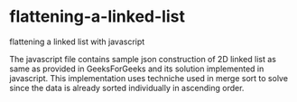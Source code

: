 # flattening-a-linked-list
flattening a linked list with javascript

The javascript file contains sample json construction of 2D linked list as same as provided in GeeksForGeeks and its solution implemented in javascript.
This implementation uses techniche used in merge sort to solve since the data is already sorted individually in ascending order.
